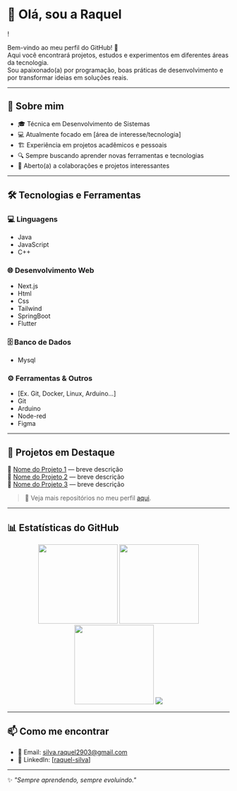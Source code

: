 # 👋 Olá, sou a Raquel
!

Bem-vindo ao meu perfil do GitHub! 🚀  
Aqui você encontrará projetos, estudos e experimentos em diferentes áreas da tecnologia.  
Sou apaixonado(a) por programação, boas práticas de desenvolvimento e por transformar ideias em soluções reais.

---

## 🚀 Sobre mim
- 🎓 Técnica em Desenvolvimento de Sistemas
- 💻 Atualmente focado em [área de interesse/tecnologia]
- 🏗️ Experiência em projetos acadêmicos e pessoais  
- 🔍 Sempre buscando aprender novas ferramentas e tecnologias  
- 🤝 Aberto(a) a colaborações e projetos interessantes

---

## 🛠️ Tecnologias e Ferramentas

### 💻 Linguagens
- Java
- JavaScript
- C++

### 🌐 Desenvolvimento Web
- Next.js
- Html
- Css
- Tailwind
- SpringBoot
- Flutter

### 🗄️ Banco de Dados
- Mysql 

### ⚙️ Ferramentas & Outros
- [Ex. Git, Docker, Linux, Arduino...]
- Git
- Arduino
- Node-red
- Figma

---

## 📂 Projetos em Destaque
🔹 [Nome do Projeto 1](link) — breve descrição  
🔹 [Nome do Projeto 2](link) — breve descrição  
🔹 [Nome do Projeto 3](link) — breve descrição  

> 📌 Veja mais repositórios no meu perfil [aqui](https://github.com/seu-usuario).

---

## 📊 Estatísticas do GitHub

<div align="center">

<!-- Estatísticas gerais -->
<img height="180em" src="https://github-readme-stats.vercel.app/api?username=raquel1s&show_icons=true&theme=tokyonight&count_private=true"/>  

<!-- Linguagens mais usadas -->
<img height="180em" src="https://github-readme-stats.vercel.app/api/top-langs/?username=raquel1s&layout=compact&langs_count=7&theme=tokyonight"/>  

<!-- Streak (dias seguidos de contribuição) -->
<img height="180em" src="https://streak-stats.demolab.com?user=raquel1s&theme=tokyonight"/>  

<!-- Trophies -->
<img src="https://github-profile-trophy.vercel.app/?username=raquel1s&theme=tokyonight&no-frame=true&row=1&column=7" />

</div>

---

## 📫 Como me encontrar
- 📧 Email: [silva.raquel2903@gmail.com](link)  
- 💼 LinkedIn: [[raquel-silva](https://www.linkedin.com/in/raquel-silva-52b4aa353/)]

---

✨ *"Sempre aprendendo, sempre evoluindo."*  
